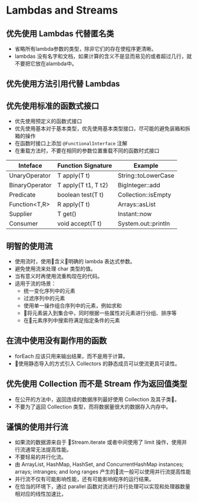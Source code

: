 # Lambdas and Streams
<!-- toc -->

##  优先使用 Lambdas 代替匿名类
* 省略所有lambda参数的类型，除非它们的存在使程序更清晰。
* lambdas 没有名字和文档，如果计算的含义不是显而易见的或者超过几行，就不要把它放在alambda中。

## 优先使用方法引用代替 Lambdas

## 优先使用标准的函数式接口

* 优先使用预定义的函数式接口
* 优先使用基本对于基本类型，优先使用基本类型接口，尽可能的避免装箱和拆箱的操作
* 在函数时接口上添加 `@FunctionalInterface` 注解
* 在重载方法时，不要在相同的参数位置重载不同的函数时式接口

| Inteface | Function Signature | Example |
|--|--|--|
| UnaryOperator<T> |T apply(T t) | String::toLowerCase|
| BinaryOperator<T> |T apply(T t1, T t2) | BigInteger::add|
|Predicate<T> | boolean test(T t)| Collection::isEmpty |
|Function<T,R>| R apply(T t)| Arrays::asList|
| Supplier<T>| T get()| Instant::now|
|Consumer<T>| void accept(T t)| System.out::println|

## 明智的使用流

* 使用流时，使用含义明确的 lambda 表达式参数。
* 避免使用流来处理 char 类型的值。  
* 当有意义时再使用流重构现在的代码。
* 适用于流的场景：
    - 统一变化序列中的元素
    - 过滤序列中的元素
    - 使用单一操作组合序列中的元素，例如求和
    - 将元素装入到集合中，同时根据一些属性对元素进行分组、排序等
    - 在元素序列中搜索符满足指定条件的元素

## 在流中使用没有副作用的函数
* forEach 应该只用来输出结果，而不是用于计算。
* 使用静态导入的方式引入 Collectors 的静态成员可以使流更具可读性。

## 优先使用 Collection 而不是 Stream 作为返回值类型
* 在公开的方法中，返回连续的数据序列最好使用 Collection 及其子类。
* 不要为了返回 Collection 类型，而将数据量很大的数据存入内存中。

## 谨慎的使用并行流
* 如果流的数据源来自于 Stream.iterate 或者中间使用了 limit 操作，使用并行流通常无法提高性能。
* 不要轻易的并行化流。
* 由 ArrayList, HashMap, HashSet, and ConcurrentHashMap instances; arrays; intranges; and long ranges 产生的流一般可以使用并行流提高性能
* 并行流不仅有可能影响性能，还有可能影响程序的运行结果。
* 在恰当的环境下，通过 parallel 函数对流进行并行处理可以实现和处理器数量相对应的线性加速比，
